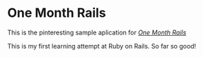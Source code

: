 # One Month Rails

This is the pinteresting sample aplication for
[*One Month Rails*](http://onemonthrails.com)

This is my first learning attempt at Ruby on Rails. So far so good!